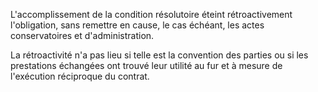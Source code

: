 L'accomplissement de la condition résolutoire éteint rétroactivement l'obligation, sans remettre en cause, le cas échéant, les actes conservatoires et d'administration.


La rétroactivité n'a pas lieu si telle est la convention des parties ou si les prestations échangées ont trouvé leur utilité au fur et à mesure de l'exécution réciproque du contrat.

